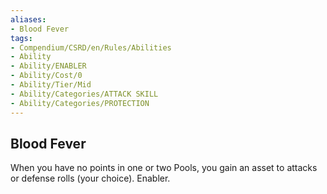 ```yaml
---
aliases:
- Blood Fever
tags:
- Compendium/CSRD/en/Rules/Abilities
- Ability
- Ability/ENABLER
- Ability/Cost/0
- Ability/Tier/Mid
- Ability/Categories/ATTACK SKILL
- Ability/Categories/PROTECTION
---
```


  
## Blood Fever  
When you have no points in one or two Pools, you gain an asset to attacks or defense rolls (your choice). Enabler. 